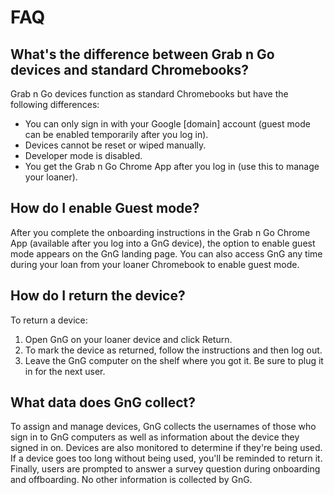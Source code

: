 # FAQ




## What's the difference between Grab n Go devices and standard Chromebooks?

Grab n Go devices function as standard Chromebooks but have the following
differences:

*   You can only sign in with your Google [domain] account (guest mode can be
    enabled temporarily after you log in).
*   Devices cannot be reset or wiped manually.
*   Developer mode is disabled.
*   You get the Grab n Go Chrome App after you log in (use this to manage your
    loaner).

## How do I enable Guest mode?

After you complete the onboarding instructions in the Grab n Go Chrome App
(available after you log into a GnG device), the option to enable guest mode
appears on the GnG landing page. You can also access GnG any time during your
loan from your loaner Chromebook to enable guest mode.

## How do I return the device?

To return a device:

1.  Open GnG on your loaner device and click Return.
1.  To mark the device as returned, follow the instructions and then log out.
1.  Leave the GnG computer on the shelf where you got it. Be sure to plug it in
    for the next user.

## What data does GnG collect?

To assign and manage devices, GnG collects the usernames of those who sign in to
GnG computers as well as information about the device they signed in on. Devices
are also monitored to determine if they're being used. If a device goes too long
without being used, you'll be reminded to return it. Finally, users are prompted
to answer a survey question during onboarding and offboarding. No other
information is collected by GnG.
